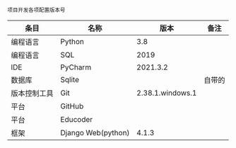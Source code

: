 ```zn-CN
项目开发各项配置版本号
```

| 条目     | 名称                 | 版本               | 备注  |
|--------|--------------------|------------------|-----|
| 编程语言   | Python             | 3.8              |     |
| 编程语言   | SQL                | 2019             |     |
| IDE    | PyCharm            | 2021.3.2         |     |
| 数据库    | Sqlite             |                  | 自带的 |
| 版本控制工具 | Git                | 2.38.1.windows.1 |     |
| 平台     | GitHub             |                  |     |
| 平台     | Educoder           |                  |     |
| 框架     | Django Web(python) | 4.1.3            |     |

